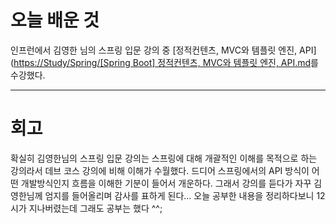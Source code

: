 # 오늘 배운 것
인프런에서 김영한 님의 스프링 입문 강의 중 [정적컨텐츠, MVC와 템플릿 엔진, API]([https://Study/Spring/[Spring Boot] 정적컨텐츠, MVC와 템플릿 엔진, API.md](https://github.com/suran-kim/cnu_backend_TIL/blob/main/Study/Spring/%5BSpring%20Boot%5D%20%EC%A0%95%EC%A0%81%EC%BB%A8%ED%85%90%EC%B8%A0%2C%20MVC%EC%99%80%20%ED%85%9C%ED%94%8C%EB%A6%BF%20%EC%97%94%EC%A7%84%2C%20API.md)를 수강했다.

---

# 회고
확실히 김영한님의 스프링 입문 강의는 스프링에 대해 개괄적인 이해를 목적으로 하는 강의라서 데브 코스 강의에 비해 이해가 수월했다.
드디어 스프링에서의 API 방식이 어떤 개발방식인지 흐름을 이해한 기분이 들어서 개운하다. 그래서 강의를 듣다가 자꾸 김영한님께
엄지를 들어올리며 감사를 표하게 된다... 오늘 공부한 내용을 정리하다보니 12시가 지나버렸는데 그래도 공부는 했다 ^^;
